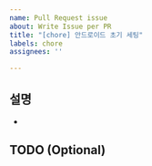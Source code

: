```yaml
---
name: Pull Request issue
about: Write Issue per PR
title: "[chore] 안드로이드 초기 세팅"
labels: chore
assignees: ''

---
```


## 설명
- 
TODO (Optional)
-
